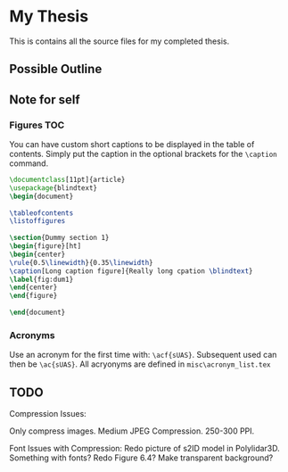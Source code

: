 # My Thesis

This is contains all the source files for my completed thesis.

## Possible Outline


## Note for self

### Figures TOC

You can have custom short captions to be displayed in the table of contents. Simply put the caption in the optional brackets for the `\caption` command.

```tex
\documentclass[11pt]{article}
\usepackage{blindtext}
\begin{document}
 
\tableofcontents
\listoffigures
 
\section{Dummy section 1}
\begin{figure}[ht]
\begin{center}
\rule{0.5\linewidth}{0.35\linewidth}
\caption[Long caption figure]{Really long cpation \blindtext}
\label{fig:dum1}
\end{center}
\end{figure}
 
\end{document}
```

### Acronyms

Use an acronym for the first time with: `\acf{sUAS}`. Subsequent used can then be `\ac{sUAS}`. All acryonyms are defined in `misc\acronym_list.tex`


## TODO
Compression Issues:

Only compress images. Medium JPEG Compression. 250-300 PPI.


Font Issues with Compression:
Redo picture of s2ID model in Polylidar3D. Something with fonts?
Redo Figure 6.4? Make transparent background?

